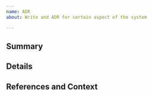```yaml
---
name: ADR
about: Write and ADR for certain aspect of the system

---
```


## Summary

<!-- Short, concise description of what this ADR should cover -->

## Details

<!-- Add more details about the nature of this ADR -->

<!-- Jot down expectations as clearly as possible
Does this ADR cover changes to:
 - public API?
 - changes to Tendermint core types?
 - the p2p networking layer?
 - storage?
 - user interface?
 - some other core component (mempool, gossiping etc)
-->

<!--
If this ADR is part of some time critical, urgent feature, please be
explicit about this in the issue already.
This will help guiding the author on decision for the implementation plan.
-->

## References and Context

<!-- Usually, before we decide to write ADR about a certain aspect,
there are pre-existing:
 - reference to specification (perma-link to spec)
 - discussions
 - issues (e.g. Proposals)
 - or even draft PRs.

Make sure to link those here to facilitate writing the ADR and
to give the author all required context (this can be helpful even
if you are the author yourself).
-->

